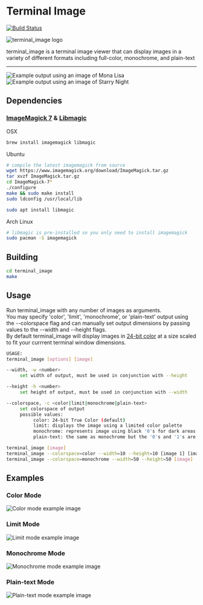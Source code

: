 # Terminal Image

[![Build Status](https://travis-ci.org/chriswmartin/terminal_image.svg?branch=master)](https://travis-ci.org/chriswmartin/terminal_image)

![terminal_image logo](docs/images/logo.jpg)

terminal_image is a terminal image viewer that can display images in a variety of different formats including full-color, monochrome, and plain-text

---

![Example output using an image of Mona Lisa](docs/images/example_mona-lisa.png)
![Example output using an image of Starry Night](docs/images/example_starry-night.png)

## Dependencies

### [ImageMagick 7](https://github.com/ImageMagick/ImageMagick) & [Libmagic](https://github.com/file/file)

OSX
```bash
brew install imagemagick libmagic
```
Ubuntu
```bash
# compile the latest imagemagick from source
wget https://www.imagemagick.org/download/ImageMagick.tar.gz
tar xvzf ImageMagick.tar.gz
cd ImageMagick-7*
./configure
make && sudo make install
sudo ldconfig /usr/local/lib

sudo apt install libmagic
```
Arch Linux
```bash
# libmagic is pre-installed so you only need to install imagemagick
sudo pacman -S imagemagick
```

## Building

```bash
cd terminal_image
make
```

## Usage

Run terminal_image with any number of images as arguments.  
You may specify 'color', 'limit', 'monochrome', or 'plain-text' output using the --colorspace flag and can manually set output dimensions by passing values to the --width and --height flags.  
By default terminal_image will display images in [24-bit color](https://gist.github.com/XVilka/8346728) at a size scaled to fit your currrent terminal window dimensions.  

```bash
USAGE:
terminal_image [options] [image]

--width, -w <number>
     set width of output, must be used in conjunction with --height

--height -h <number>
     set height of output, must be used in conjunction with --width

--colorspace, -c <color|limit|monochrome|plain-text>
     set colorspace of output
     possible values:
          color: 24-bit True Color (default)
          limit: displays the image using a limited color palette
          monochrome: represents image using black '0's for dark areas and white '1's for light areas
          plain-text: the same as monochrome but the '0's and '1's are not colored

terminal_image [image]                                                                   # display an image in color scaled to fit your terminal window
terminal_image --colorspace=color --width=10 --height=10 [image 1] [image 2] [image 3]   # display multiple images in color at 10x10 scale
terminal_image --colorspace=monochrome --width=50 --height=50 [image]                    # display an image in monochrome mode at 50x50 scale
```

## Examples

### Color Mode
![Color mode example image](docs/images/example_color.png)

### Limit Mode
![Limit mode example image](docs/images/example_limit.png)

### Monochrome Mode
![Monochrome mode example image](docs/images/example_monochrome.png)

### Plain-text Mode
![Plain-text mode example image](docs/images/example_plain-text.png)
